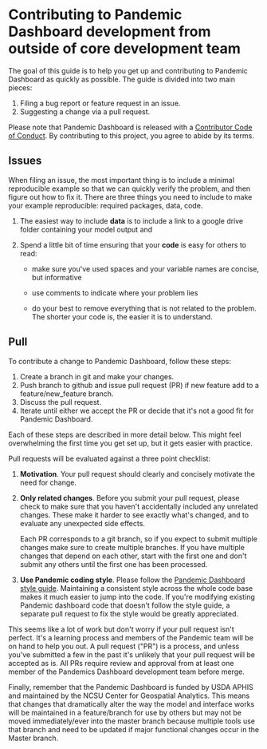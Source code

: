 # Contributing to Pandemic Dashboard development from outside of core development team

The goal of this guide is to help you get up and contributing to Pandemic Dashboard as quickly as possible. The guide is divided into two main pieces:

1. Filing a bug report or feature request in an issue.
1. Suggesting a change via a pull request.

Please note that Pandemic Dashboard is released with a [Contributor Code of Conduct](contributing_docs/CODE_OF_CONDUCT.md). By contributing to this project, 
you agree to abide by its terms.

## Issues

When filing an issue, the most important thing is to include a minimal 
reproducible example so that we can quickly verify the problem, and then figure 
out how to fix it. There are three things you need to include to make your 
example reproducible: required packages, data, code.
  
1.  The easiest way to include **data** is to include a link to a google drive folder containing your model output and 
  
1.  Spend a little bit of time ensuring that your **code** is easy for others to
    read:
  
    * make sure you've used spaces and your variable names are concise, but
      informative
  
    * use comments to indicate where your problem lies
  
    * do your best to remove everything that is not related to the problem.  
     The shorter your code is, the easier it is to understand.

## Pull 

To contribute a change to Pandemic Dashboard, follow these steps:

1. Create a branch in git and make your changes.
1. Push branch to github and issue pull request (PR) if new feature add to a feature/new_feature branch.
1. Discuss the pull request.
1. Iterate until either we accept the PR or decide that it's not
   a good fit for Pandemic Dashboard.

Each of these steps are described in more detail below. This might feel 
overwhelming the first time you get set up, but it gets easier with practice. 


Pull requests will be evaluated against a three point checklist:

1.  __Motivation__. Your pull request should clearly and concisely motivate the
    need for change. 


1.  __Only related changes__. Before you submit your pull request, please
    check to make sure that you haven't accidentally included any unrelated
    changes. These make it harder to see exactly what's changed, and to
    evaluate any unexpected side effects.

    Each PR corresponds to a git branch, so if you expect to submit
    multiple changes make sure to create multiple branches. If you have
    multiple changes that depend on each other, start with the first one
    and don't submit any others until the first one has been processed.

1.  __Use Pandemic coding style__. Please follow the
    [Pandemic Dashboard style guide](contributing_docs/STYLE_GUIDE.md). Maintaining
    a consistent style across the whole code base makes it much easier to
    jump into the code. If you're modifying existing Pandemic dashboard code that
    doesn't follow the style guide, a separate pull request to fix the
    style would be greatly appreciated.


This seems like a lot of work but don't worry if your pull request isn't perfect.
It's a learning process and members of the Pandemic team will be on hand to help you
out. A pull request ("PR") is a process, and unless you've submitted a few in the
past it's unlikely that your pull request will be accepted as is. All PRs require
review and approval from at least one member of the Pandemics Dashboard development team 
before merge.

Finally, remember that the Pandemic Dashboard is funded by USDA APHIS and maintained by the
NCSU Center for Geospatial Analytics. This means that changes that dramatically 
alter the way the model and interface works will be maintained in a feature/branch for use by
others but may not be moved immediately/ever into the master branch because
multiple tools use that branch and need to be updated if major functional changes
occur in the Master branch.